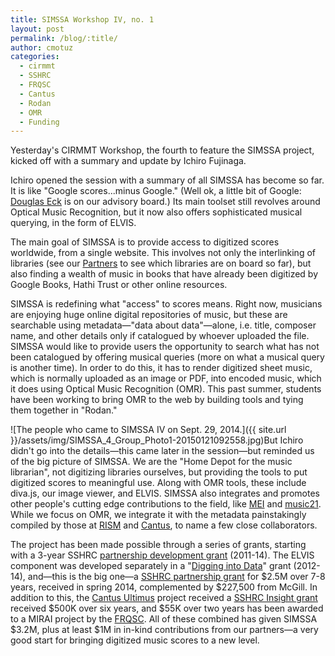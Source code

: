 ```yaml
---
title: SIMSSA Workshop IV, no. 1
layout: post
permalink: /blog/:title/
author: cmotuz
categories:
  - cirmmt
  - SSHRC
  - FRQSC
  - Cantus
  - Rodan
  - OMR
  - Funding
---
```


Yesterday's CIRMMT Workshop, the fourth to feature the SIMSSA project, kicked off with a summary and update by Ichiro Fujinaga.

Ichiro opened the session with a summary of all SIMSSA has become so far. It is like "Google scores...minus Google." (Well ok, a little bit of Google:[ Douglas Eck](http://research.google.com/pubs/author39086.html) is on our advisory board.) Its main toolset still revolves around Optical Music Recognition, but it now also offers sophisticated musical querying, in the form of ELVIS.

The main goal of SIMSSA is to provide access to digitized scores worldwide, from a single website. This involves not only the interlinking of libraries (see our [Partners](http://simssa.ca/people) to see which libraries are on board so far), but also finding a wealth of music in books that have already been digitized by Google Books, Hathi Trust or other online resources.

SIMSSA is redefining what "access" to scores means. Right now, musicians are enjoying huge online digital repositories of music, but these are searchable using metadata—"data about data"—alone, i.e. title, composer name, and other details only if catalogued by whoever uploaded the file. SIMSSA would like to provide users the opportunity to search what has not been catalogued by offering musical queries (more on what a musical query is another time). In order to do this, it has to render digitized sheet music, which is normally uploaded as an image or PDF, into encoded music, which it does using Optical Music Recognition (OMR). This past summer, students have been working to bring OMR to the web by building tools and tying them together in "Rodan."

![The people who came to SIMSSA IV on Sept. 29, 2014.]({{ site.url }}/assets/img/SIMSSA_4_Group_Photo1-20150121092558.jpg)But Ichiro didn't go into the details—this came later in the session—but reminded us of the big picture of SIMSSA. We are the "Home Depot for the music librarian", not digitizing libraries ourselves, but providing the tools to put digitized scores to meaningful use. Along with OMR tools, these include diva.js, our image viewer, and ELVIS. SIMSSA also integrates and promotes other people's cutting edge contributions to the field, like [MEI](http://music-encoding.org/about) and [music21](http://web.mit.edu/music21/). While we focus on OMR, we integrate it with the metadata painstakingly compiled by those at [RISM](http://www.rism.info/) and [Cantus](http://cantusdatabase.org/), to name a few close collaborators.

The project has been made possible through a series of grants, starting with a 3-year SSHRC [partnership development grant](http://www.sshrc-crsh.gc.ca/funding-financement/programs-programmes/partnership_development_grants-subventions_partenariat_developpement-eng.aspx#1) (2011-14). The ELVIS component was developed separately in a "[Digging into Data](http://diggingintodata.org/)" grant (2012-14), and—this is the big one—a [SSHRC partnership grant](http://www.sshrc-crsh.gc.ca/about-au_sujet/partnerships-partenariats/partnership_grants-bourses_partenariats-eng.aspx) for $2.5M over 7-8 years, received in spring 2014, complemented by $227,500 from McGill. In addition to this, the  [Cantus Ultimus](http://cantus.simssa.ca/) project received a [SSHRC Insight grant](http://www.sshrc-crsh.gc.ca/funding-financement/programs-programmes/insight_grants-subventions_savoir-eng.aspx#1) received $500K over six years, and $55K over two years has been awarded to a MIRAI project by the [FRQSC](http://www.frqsc.gouv.qc.ca/fr/accueil.php). All of these combined has given SIMSSA $3.2M, plus at least $1M in in-kind contributions from our partners—a very good start for bringing digitized music scores to a new level.
